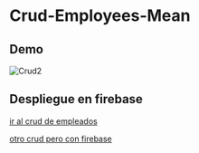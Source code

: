 # Crud-Employees-Mean

## Demo

<img src="https://image.ibb.co/d7foLK/Crud2.jpg" alt="Crud2" border="0">

## Despliegue en firebase
[ir al crud de empleados](https://crud-mean.firebaseapp.com/)

[otro crud pero con firebase](https://heroes-crud-be887.firebaseapp.com/#/heroes)
